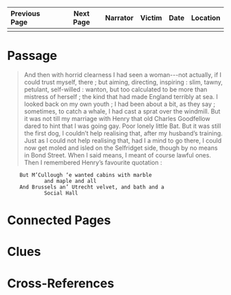 | Previous Page | Next Page | Narrator | Victim | Date | Location |
|:--------------|:---------:|---------:|-------:|-----:|---------:|
|               |           |          |        |      |          |

# Passage
>And then with horrid clearness I had seen a woman---not actually, if I could trust myself, there ; but aiming, directing, inspiring : slim, tawny, petulant, self-willed : wanton, but too calculated to be more than mistress of herself ; the kind that had made England terribly at sea. I looked back on my own youth ; I had been about a bit, as they say ; sometimes, to catch a whale, I had cast a sprat over the windmill. But it was not till my marriage with Henry that old Charles Goodfellow dared to hint that I was going gay. Poor lonely little Bat. But it was still the first dog, I couldn’t help realising that, after my husband’s training. Just as I could not help realising that, had I a mind to go there, I could now get moled and isled on the Selfridget side, though by no means in Bond Street. When I said means, I meant of course lawful ones. Then I remembered Henry’s favourite quotation :

        But M’Cullough ‘e wanted cabins with marble
                and maple and all
        And Brussels an’ Utrecht velvet, and bath and a 
                Social Hall
# Connected Pages
# Clues
# Cross-References
